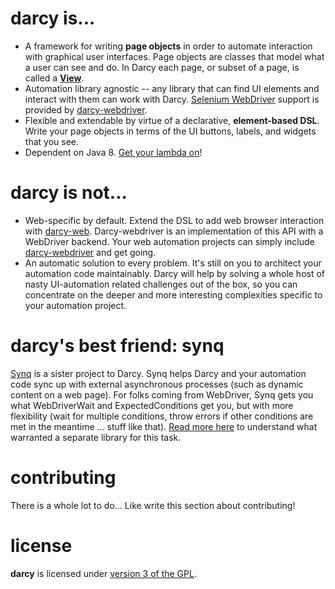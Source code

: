 **darcy** is...
=========

* A framework for writing **page objects** in order to automate interaction with graphical user interfaces. Page objects are classes that model what a user can see and do. In Darcy each page, or subset of a page, is called a **[View](https://github.com/rh-darcy/darcy/blob/master/src/main/java/com/redhat/darcy/ui/View.java)**.
* Automation library agnostic -- any library that can find UI elements and interact with them can work with Darcy. [Selenium WebDriver](https://code.google.com/p/selenium/) support is provided by [darcy-webdriver](https://github.com/rh-darcy/darcy-webdriver).
* Flexible and extendable by virtue of a declarative, **element-based DSL**. Write your page objects in terms of the UI buttons, labels, and widgets that you see. 
* Dependent on Java 8. [Get your lambda on](http://docs.oracle.com/javase/tutorial/java/javaOO/lambdaexpressions.html)!

**darcy** is not...
=========

* Web-specific by default. Extend the DSL to add web browser interaction with [darcy-web](https://github.com/rh-darcy/darcy-web). Darcy-webdriver is an implementation of this API with a WebDriver backend. Your web automation projects can simply include [darcy-webdriver](https://github.com/rh-darcy/darcy-webdriver) and get going.
* An automatic solution to every problem. It's still on you to architect your automation code maintainably. Darcy will help by solving a whole host of nasty UI-automation related challenges out of the box, so you can concentrate on the deeper and more interesting complexities specific to your automation project.

darcy's best friend: **synq**
====

[Synq](https://github.com/rh-darcy/synq) is a sister project to Darcy. Synq helps Darcy and your automation code sync up with external asynchronous processes (such as dynamic content on a web page). For folks coming from WebDriver, Synq gets you what WebDriverWait and ExpectedConditions get you, but with more flexibility (wait for multiple conditions, throw errors if other conditions are met in the meantime ... stuff like that). [Read more here][1] to understand what warranted a separate library for this task.

contributing
============

There is a whole lot to do... Like write this section about contributing!

license
=======

**darcy** is licensed under [version 3 of the GPL][2].


  [1]: https://github.com/rh-darcy/synq
  [2]: https://www.gnu.org/copyleft/gpl.html
